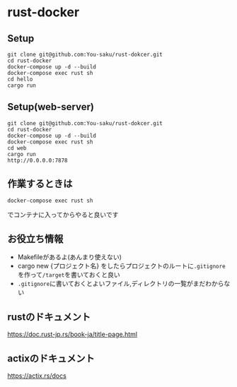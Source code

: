 # rust-docker

## Setup

```
git clone git@github.com:You-saku/rust-dokcer.git
cd rust-docker
docker-compose up -d --build
docker-compose exec rust sh 
cd hello
cargo run
```

## Setup(web-server)
```
git clone git@github.com:You-saku/rust-dokcer.git
cd rust-docker
docker-compose up -d --build
docker-compose exec rust sh 
cd web
cargo run
http://0.0.0.0:7878
```

## 作業するときは

```
docker-compose exec rust sh 
```
でコンテナに入ってからやると良いです

## お役立ち情報
* Makefileがあるよ(あんまり使えない)
* cargo new {プロジェクト名} をしたらプロジェクトのルートに```.gitignore```を作って```/target```を書いておくと良い
* ```.gitignore```に書いておくとよいファイル,ディレクトリの一覧がまだわからない

## rustのドキュメント
https://doc.rust-jp.rs/book-ja/title-page.html

## actixのドキュメント
https://actix.rs/docs